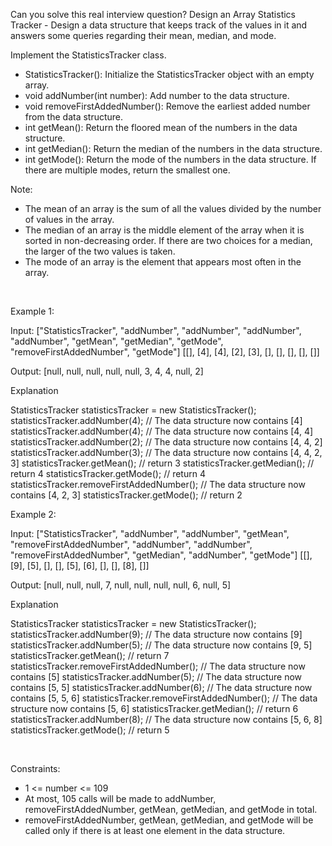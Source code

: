 Can you solve this real interview question? Design an Array Statistics Tracker  - Design a data structure that keeps track of the values in it and answers some queries regarding their mean, median, and mode.

Implement the StatisticsTracker class.

 * StatisticsTracker(): Initialize the StatisticsTracker object with an empty array.
 * void addNumber(int number): Add number to the data structure.
 * void removeFirstAddedNumber(): Remove the earliest added number from the data structure.
 * int getMean(): Return the floored mean of the numbers in the data structure.
 * int getMedian(): Return the median of the numbers in the data structure.
 * int getMode(): Return the mode of the numbers in the data structure. If there are multiple modes, return the smallest one.

Note:

 * The mean of an array is the sum of all the values divided by the number of values in the array.
 * The median of an array is the middle element of the array when it is sorted in non-decreasing order. If there are two choices for a median, the larger of the two values is taken.
 * The mode of an array is the element that appears most often in the array.

 

Example 1:

Input:
["StatisticsTracker", "addNumber", "addNumber", "addNumber", "addNumber", "getMean", "getMedian", "getMode", "removeFirstAddedNumber", "getMode"]
[[], [4], [4], [2], [3], [], [], [], [], []]

Output:
[null, null, null, null, null, 3, 4, 4, null, 2]

Explanation

StatisticsTracker statisticsTracker = new StatisticsTracker();
statisticsTracker.addNumber(4); // The data structure now contains [4]
statisticsTracker.addNumber(4); // The data structure now contains [4, 4]
statisticsTracker.addNumber(2); // The data structure now contains [4, 4, 2]
statisticsTracker.addNumber(3); // The data structure now contains [4, 4, 2, 3]
statisticsTracker.getMean(); // return 3
statisticsTracker.getMedian(); // return 4
statisticsTracker.getMode(); // return 4
statisticsTracker.removeFirstAddedNumber(); // The data structure now contains [4, 2, 3]
statisticsTracker.getMode(); // return 2

Example 2:

Input:
["StatisticsTracker", "addNumber", "addNumber", "getMean", "removeFirstAddedNumber", "addNumber", "addNumber", "removeFirstAddedNumber", "getMedian", "addNumber", "getMode"]
[[], [9], [5], [], [], [5], [6], [], [], [8], []]

Output:
[null, null, null, 7, null, null, null, null, 6, null, 5]

Explanation

StatisticsTracker statisticsTracker = new StatisticsTracker();
statisticsTracker.addNumber(9); // The data structure now contains [9]
statisticsTracker.addNumber(5); // The data structure now contains [9, 5]
statisticsTracker.getMean(); // return 7
statisticsTracker.removeFirstAddedNumber(); // The data structure now contains [5]
statisticsTracker.addNumber(5); // The data structure now contains [5, 5]
statisticsTracker.addNumber(6); // The data structure now contains [5, 5, 6]
statisticsTracker.removeFirstAddedNumber(); // The data structure now contains [5, 6]
statisticsTracker.getMedian(); // return 6
statisticsTracker.addNumber(8); // The data structure now contains [5, 6, 8]
statisticsTracker.getMode(); // return 5

 

Constraints:

 * 1 <= number <= 109
 * At most, 105 calls will be made to addNumber, removeFirstAddedNumber, getMean, getMedian, and getMode in total.
 * removeFirstAddedNumber, getMean, getMedian, and getMode will be called only if there is at least one element in the data structure.
